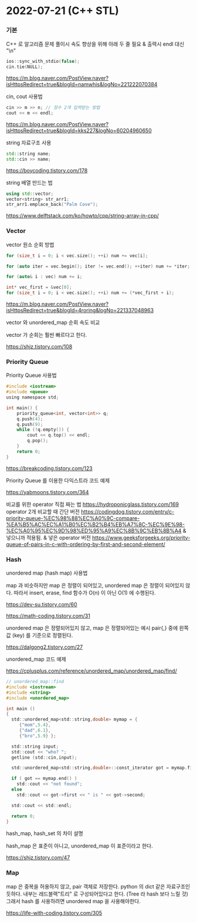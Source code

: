# 2022-07-21 (C++ STL)

### 기본

C++ 로 알고리즘 문제 풀이시 속도 향상을 위해 아래 두 줄 필요 & 출력시 endl 대신 "\n"

```c
ios::sync_with_stdio(false);
cin.tie(NULL);
```

https://m.blog.naver.com/PostView.naver?isHttpsRedirect=true&blogId=namwhis&logNo=221222070384

cin, cout 사용법

```c
cin >> m >> n; // 정수 2개 입력받는 방법
cout << m << endl;
```

https://m.blog.naver.com/PostView.naver?isHttpsRedirect=true&blogId=kks227&logNo=60204960650

string 자료구조 사용

```c++
std::string name;
std::cin >> name;
```

https://boycoding.tistory.com/178

string 배열 만드는 법

```c++
using std::vector;
vector<string> str_arr1;
str_arr1.emplace_back("Palm Cove");
```

https://www.delftstack.com/ko/howto/cpp/string-array-in-cpp/



### Vector

vector 원소 순회 방법

```c
for (size_t i = 0; i < vec.size(); ++i) num += vec[i];

for (auto iter = vec.begin(); iter != vec.end(); ++iter) num += *iter;

for (auto& i : vec) num += i;

int* vec_first = &vec[0];
for (size_t i = 0; i < vec.size(); ++i) num += (*vec_first + i);
```

https://m.blog.naver.com/PostView.naver?isHttpsRedirect=true&blogId=4roring&logNo=221337048963

vector 와 unordered_map 순회 속도 비교

vector 가 순회는 훨씬 빠르다고 한다.

https://shjz.tistory.com/108



### Priority Queue

Priority Queue 사용법

```c
#include <iostream>
#include <queue>
using namespace std;

int main() {
	priority_queue<int, vector<int>> q;
	q.push(4);
	q.push(9);
	while (!q.empty()) {
		cout << q.top() << endl;
		q.pop();
	}
	return 0;
}
```

https://breakcoding.tistory.com/123

Priority Queue 를 이용한 다익스트라 코드 예제

https://yabmoons.tistory.com/364

비교를 위한 operator 직접 짜는 법
https://hydroponicglass.tistory.com/169
operator 2개 비교할 때 간단 버전
https://codingdog.tistory.com/entry/c-priority-queue-%EC%98%88%EC%A0%9C-compare-%EA%B5%AC%EC%A1%B0%EC%B2%B4%EB%A7%8C-%EC%9E%98-%EC%A0%95%EC%9D%98%ED%95%A9%EC%8B%9C%EB%8B%A4 
& 넣으니까 적용됨. & 넣은 operator 버전
https://www.geeksforgeeks.org/priority-queue-of-pairs-in-c-with-ordering-by-first-and-second-element/



### Hash

unordered map (hash map) 사용법

map 과 비슷하지만 map 은 정렬이 되어있고, unordered map 은 정렬이 되어있지 않다. 따라서 insert, erase, find 함수가 O(n) 이 아닌 O(1) 에 수행된다.

https://dev-su.tistory.com/60

https://math-coding.tistory.com/31

unordered map 은 정렬되어있지 않고, map 은 정렬되어있는 예시 pair{,} 중에 왼쪽 값 (key) 를 기준으로 정렬된다.

https://dalgong2.tistory.com/27

unordered_map 코드 예제

https://cplusplus.com/reference/unordered_map/unordered_map/find/

```c
// unordered_map::find
#include <iostream>
#include <string>
#include <unordered_map>

int main ()
{
  std::unordered_map<std::string,double> mymap = {
     {"mom",5.4},
     {"dad",6.1},
     {"bro",5.9} };

  std::string input;
  std::cout << "who? ";
  getline (std::cin,input);

  std::unordered_map<std::string,double>::const_iterator got = mymap.find (input);

  if ( got == mymap.end() )
    std::cout << "not found";
  else
    std::cout << got->first << " is " << got->second;

  std::cout << std::endl;

  return 0;
}
```

hash_map, hash_set 의 차이 설명

hash_map 은 표준이 아니고, unordered_map 이 표준이라고 한다.

https://shjz.tistory.com/47



### Map

map 은 중복을 허용하지 않고, pair 객체로 저장한다. python 의 dict 같은 자료구조인 듯하다. 내부는 레드블랙"트리" 로 구성되어있다고 한다. (Tree 라 hash 보다 느릴 것) 그래서 hash 를 사용하려면 unordered map 을 사용해야한다.

https://life-with-coding.tistory.com/305